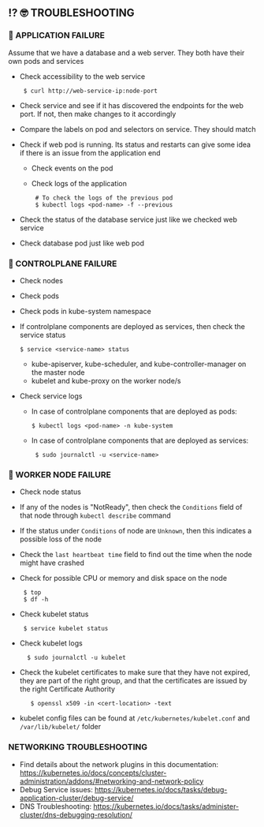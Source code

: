 ## :interrobang: :nerd_face: TROUBLESHOOTING


  ### :diamond_shape_with_a_dot_inside: APPLICATION FAILURE
  Assume that we have a database and a web server. They both have their own pods and services
  - Check accessibility to the web service
     
         $ curl http://web-service-ip:node-port
    
  - Check service and see if it has discovered the endpoints for the web port. If not, then make changes to it accordingly
  - Compare the labels on pod and selectors on service. They should match
  - Check if web pod is running. Its status and restarts can give some idea if there is an issue from the application end
       - Check events on the pod
       - Check logs of the application
             
              # To check the logs of the previous pod
              $ kubectl logs <pod-name> -f --previous
  - Check the status of the database service just like we checked web service
  - Check database pod just like web pod
  
  ### :diamond_shape_with_a_dot_inside: CONTROLPLANE FAILURE
  - Check nodes
  - Check pods
  - Check pods in kube-system namespace
  - If controlplane components are deployed as services, then check the service status

        $ service <service-name> status
  
    - kube-apiserver, kube-scheduler, and kube-controller-manager on the master node
    - kubelet and kube-proxy on the worker node/s
  - Check service logs

     - In case of controlplane components that are deployed as pods:

           $ kubectl logs <pod-name> -n kube-system
    - In case of controlplane components that are deployed as services:

           $ sudo journalctl -u <service-name>

  ### :diamond_shape_with_a_dot_inside: WORKER NODE FAILURE
  - Check node status
  - If any of the nodes is "NotReady", then check the `Conditions` field of that node through `kubectl describe` command
  - If the status under `Conditions` of node are `Unknown`, then this indicates a possible loss of the node
  - Check the `last heartbeat time` field to find out the time when the node might have crashed
  - Check for possible CPU or memory and disk space on the node
 
         $ top
         $ df -h
  - Check kubelet status
   
         $ service kubelet status
-  Check kubelet logs

         $ sudo journalctl -u kubelet
- Check the kubelet certificates to make sure that they have not expired, they are part of the right group, and that the certificates are issued by the right Certificate Authority

         $ openssl x509 -in <cert-location> -text
- kubelet config files can be found at `/etc/kubernetes/kubelet.conf` and `/var/lib/kubelet/` folder

### NETWORKING TROUBLESHOOTING
 - Find details about the network plugins in this documentation: https://kubernetes.io/docs/concepts/cluster-administration/addons/#networking-and-network-policy
 - Debug Service issues: https://kubernetes.io/docs/tasks/debug-application-cluster/debug-service/
 - DNS Troubleshooting: https://kubernetes.io/docs/tasks/administer-cluster/dns-debugging-resolution/
   
  

